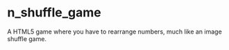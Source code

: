 # n_shuffle_game
A HTML5 game where you have to rearrange numbers, much like an image shuffle game.
